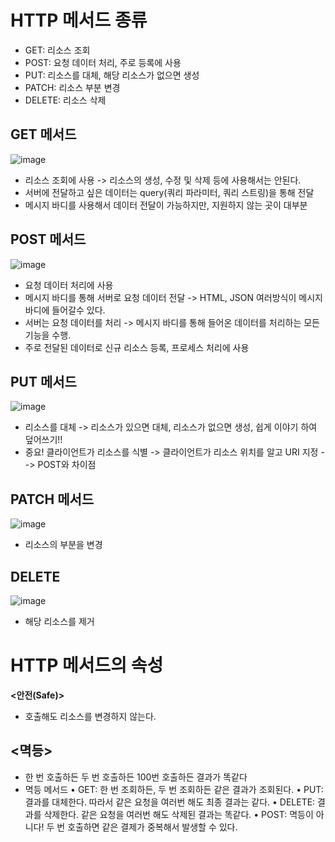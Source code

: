__HTTP 메서드 종류__
=====================================
- GET: 리소스 조회
- POST: 요청 데이터 처리, 주로 등록에 사용
- PUT: 리소스를 대체, 해당 리소스가 없으면 생성
- PATCH: 리소스 부분 변경
- DELETE: 리소스 삭제

__GET 메서드__
----------------------------
![image](https://user-images.githubusercontent.com/96917871/154295079-bfce2cea-13ff-44ac-8b4d-0b19045654e0.png)

- 리소스 조회에 사용 -> 리소스의 생성, 수정 및 삭제 등에 사용해서는 안된다.
- 서버에 전달하고 싶은 데이터는 query(쿼리 파라미터, 쿼리 스트링)을 통해 전달
- 메시지 바디를 사용해서 데이터 전달이 가능하지만, 지원하지 않는 곳이 대부분

__POST 메서드__
-----------------------
![image](https://user-images.githubusercontent.com/96917871/154295529-224b3134-9a11-4c87-bf40-d47f5568aaff.png)

- 요청 데이터 처리에 사용
- 메시지 바디를 통해 서버로 요청 데이터 전달 -> HTML, JSON 여러방식이 메시지 바디에 들어갈수 있다.
- 서버는 요청 데이터를 처리 -> 메시지 바디를 통해 들어온 데이터를 처리하는 모든 기능을 수행.
- 주로 전달된 데이터로 신규 리소스 등록, 프로세스 처리에 사용

__PUT 메서드__
--------------------
![image](https://user-images.githubusercontent.com/96917871/154296143-3a4cbe8b-641f-4353-8d5b-85f0cf96e6b4.png)

- 리소스를 대체 -> 리소스가 있으면 대체, 리소스가 없으면 생성, 쉽게 이야기 하여 덮어쓰기!!
- 중요! 클라이언트가 리소스를 식별 -> 클라이언트가 리소스 위치를 알고 URI 지정 --> POST와 차이점

__PATCH 메서드__
------------------------
![image](https://user-images.githubusercontent.com/96917871/154296595-51d37ddb-faf2-4359-a0e5-b78fce710faa.png)

- 리소스의 부분을 변경

__DELETE__
---------------------
![image](https://user-images.githubusercontent.com/96917871/154296655-abf95d4a-601e-40ff-ba97-85197e83cd89.png)

- 해당 리소스를 제거


__HTTP 메서드의 속성__
====================================

__<안전(Safe)>__
- 호출해도 리소스를 변경하지 않는다.

__<멱등>__
-----------------
- 한 번 호출하든 두 번 호출하든 100번 호출하든 결과가 똑같다
- 멱등 메서드
• GET: 한 번 조회하든, 두 번 조회하든 같은 결과가 조회된다.
• PUT: 결과를 대체한다. 따라서 같은 요청을 여러번 해도 최종 결과는 같다.
• DELETE: 결과를 삭제한다. 같은 요청을 여러번 해도 삭제된 결과는 똑같다.
• POST: 멱등이 아니다! 두 번 호출하면 같은 결제가 중복해서 발생할 수 있다.
